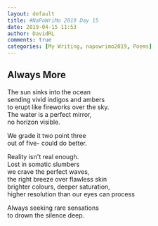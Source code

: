 ```yaml
---  
layout: default  
title: #NaPoWriMo 2019 Day 15  
date: 2019-04-15 11:53  
author: DavidRL  
comments: true  
categories: [My Writing, napowrimo2019, Poems]  
---  
```

<!-- wp:heading -->  
<h2>Always More</h2>  
<!-- /wp:heading -->  
  
<!-- wp:paragraph -->  
<p>The sun sinks into the ocean<br />sending vivid indigos and ambers<br />to erupt like fireworks over the sky.<br />The water is a perfect mirror,<br />no horizon visible.</p>  
<!-- /wp:paragraph -->  
  
<!-- wp:paragraph -->  
<p>We grade it two point three<br />out of five- could do better.</p>  
<!-- /wp:paragraph -->  
  
<!-- wp:paragraph -->  
<p>Reality isn't real enough.<br />Lost in somatic slumbers<br />we crave the perfect waves,<br />the right breeze over flawless skin<br />brighter colours, deeper saturation,<br />higher resolution than our eyes can process</p>  
<!-- /wp:paragraph -->  
  
<!-- wp:paragraph -->  
<p>Always seeking rare sensations<br />to drown the silence deep.</p>  
<!-- /wp:paragraph -->  
  